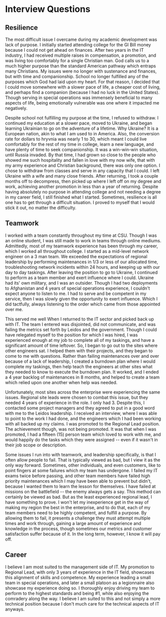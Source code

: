 # Interview Questions

## Resilience
The most difficult issue I overcame during my academic development was lack of purpose. I initially started attending college for the GI Bill money because I could not get ahead on finances. After two years in the IT industry, I had received multiple raises in compensation, a promotion, and was living too comfortably for a single Christian man. God calls us to a much higher purpose than the standard American pathway which entraps many Christians. My issues were no longer with sustenance and finances, but with time and companionship. School no longer fulfilled any of the purposes which God had laid upon my heart. For that reason, I decided that I could move somewhere with a slower pace of life, a cheaper cost of living, and perhaps find a companion (because I had no luck in the United States). Though serving in special operations was immensely beneficial to many aspects of life, being emotionally vulnerable was one where it impacted me negatively.
  
Despite school not fulfilling my purpose at the time, I refused to withdraw. I continued my education at a slower pace, moved to Ukraine, and began learning Ukrainian to go on the adventure of a lifetime. Why Ukraine? It is a European nation, akin to what I am used to in America. Also, the conversion rate for dollars to hryvnia was nearly 1 to 30, which meant I could live comfortably for the rest of my time in college, learn a new language, and have plenty of time to seek companionship. It was a win-win-win situation, until Russia invaded. By that time, I had grown so close to the people who showed me such hospitality and fallen in love with my now wife, that with my army experience and Christian background, there was only one option. I chose to withdraw from classes and serve in any capacity that I could. I left Ukraine with a wife and many close friends. After returning, I took a couple months off to decompress, then picked up where I left off on my degree and work, achieving another promotion in less than a year of returning. Despite having absolutely no purpose in attending college and not needing a degree in my career field, I still finished what I started. Sometimes, resilience is all one has to get through a difficult situation. I proved to myself that I would stick it out, no matter the difficulty.

## Teamwork
I worked with a team constantly throughout my time at CSU. Though I was an online student, I was still made to work in teams through online mediums. Admittedly, most of my teamwork experience has been through my career, which I worked all throughout college. I started as a mid-level network engineer on a 3 man team. We exceeded the expectations of regional leadership by performing maintenances in 1/3 or less of our allocated time, troubleshooting network incidents within 24 hours, and keeping up with our day to day taskings. After leaving the position to go to Ukraine, I continued to perform as a team member and exert influence where I could. Ukraine had its' own military, and I was an outsider. Though I had two deployments to Afghanistan and 4 years of special operations experience, I couldn't expect anyone to listen to me. I had to serve and be competent in my service, then I was slowly given the opportunity to exert influence. Which I did tactfully, always listening to the order which came from those appointed over me. 

This served me well When I returned to the IT sector and picked back up with IT. The team I entered was disjointed, did not communicate, and was failing the metrics set forth by Leidos and the government. Though I could have relegated myself to the position for which I was hired, I was experienced enough at my job to complete all of my taskings, and have a significant amount of time leftover. So, I began to go out to the sites where other engineers sat. I helped them with their projects, and they began to come to me with questions. Rather than failing maintenances over and over because of a lack of leadership, I created a burndown plan where I would complete my taskings, then help teach the engineers at other sites what they needed to know to execute the burndown plan. It worked, and I ended a 4 year backlog of maintenances in 8 months, and helped to create a team which relied upon one another when help was needed. 

Unfortunately, most sites across the enterprise were experiencing the same issues. Regional site leads were chosen to combat this issue, but they needed 4 years of experience in the role. I only had 3. Despite this, I contacted some project managers and they agreed to put in a good word with me to the Leidos leadership. I received an interview, where I was able to point to the work I had done, and the engineers which I had been working with all backed up my claims. I was promoted to the Regional Lead position. The achievement though, was not being promoted. It was that when I was promoted, I had a fifteen (15) person team which loved to work with me, and would happily do the tasks which they were assigned -- even if it wasn't in their job scope or description. 

Some issues I run into with teamwork, and leadership specifically, is that I often allow people to fail. That is typically viewed as bad, but I view it as the only way forward. Sometimes, other individuals, and even customers, like to point fingers at some failures which my team has undergone. I failed my IT exams twice before passing, and other team members have failed high priority maintenances which I may have been able to prevent but didn't, because I wanted them to learn the lesson for themselves. I have failed at missions on the battlefield -- the enemy always gets a say. This method can certainly be viewed as bad. But as the least experienced regional lead, I have something to prove. I won't let my inexperience get in the way of making my region the best in the enterprise, and to do that, each of my team members need to be highly competent, and fulfill a purpose. By allowing them to fail, it presents a challenge they must attempt multiple times and work through, gaining a large amount of experience and knowledge in the process, though sometimes our metrics and customer satisfaction suffer because of it. In the long term, however, I know it will pay off.

## Career
I believe I am most suited to the management side of IT. My promotion to Regional Lead, with only 3 years of experience in the IT field, showcases this alignment of skills and competence. My experience leading a small team in special operations, and later a small platoon as a legionnaire also showcase my experience doing so. I thoroughly enjoy driving my team to perform to the highest standards and being #1, while also enjoying the comradery along the way. I believe I am suited to this and not simply a more technical position because I don't much care for the technical aspects of IT anyways. 
<!--stackedit_data:
eyJoaXN0b3J5IjpbMTU0MDk5MzIwOSwtMTQxMDUzODEwOV19
-->